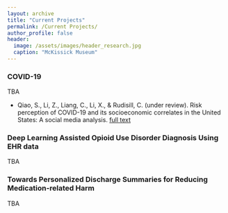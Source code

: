 ```yaml
---
layout: archive
title: "Current Projects"
permalink: /Current Projects/
author_profile: false
header:
  image: /assets/images/header_research.jpg
  caption: "McKissick Museum"
---
```


### COVID-19
TBA
- Qiao, S., Li, Z., Liang, C., Li, X., & Rudisill, C. (under review). Risk perception of COVID-19 and its socioeconomic correlates in the United States: A social media analysis. [full text](https://pubmed.ncbi.nlm.nih.gov/33532803/)

### Deep Learning Assisted Opioid Use Disorder Diagnosis Using EHR data
TBA

### Towards Personalized Discharge Summaries for Reducing Medication-related Harm
TBA
